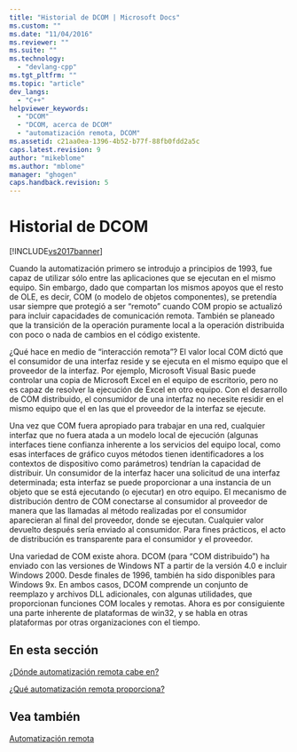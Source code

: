 ```yaml
---
title: "Historial de DCOM | Microsoft Docs"
ms.custom: ""
ms.date: "11/04/2016"
ms.reviewer: ""
ms.suite: ""
ms.technology: 
  - "devlang-cpp"
ms.tgt_pltfrm: ""
ms.topic: "article"
dev_langs: 
  - "C++"
helpviewer_keywords: 
  - "DCOM"
  - "DCOM, acerca de DCOM"
  - "automatización remota, DCOM"
ms.assetid: c21aa0ea-1396-4b52-b77f-88fb0fdd2a5c
caps.latest.revision: 9
author: "mikeblome"
ms.author: "mblome"
manager: "ghogen"
caps.handback.revision: 5
---
```

# Historial de DCOM
[!INCLUDE[vs2017banner](../assembler/inline/includes/vs2017banner.md)]

Cuando la automatización primero se introdujo a principios de 1993, fue capaz de utilizar sólo entre las aplicaciones que se ejecutan en el mismo equipo.  Sin embargo, dado que compartan los mismos apoyos que el resto de OLE, es decir, COM \(o modelo de objetos componentes\), se pretendía usar siempre que protegió a ser “remoto” cuando COM propio se actualizó para incluir capacidades de comunicación remota.  También se planeado que la transición de la operación puramente local a la operación distribuida con poco o nada de cambios en el código existente.  
  
 ¿Qué hace en medio de “interacción remota”?  El valor local COM dictó que el consumidor de una interfaz reside y se ejecuta en el mismo equipo que el proveedor de la interfaz.  Por ejemplo, Microsoft Visual Basic puede controlar una copia de Microsoft Excel en el equipo de escritorio, pero no es capaz de resolver la ejecución de Excel en otro equipo.  Con el desarrollo de COM distribuido, el consumidor de una interfaz no necesite residir en el mismo equipo que el en las que el proveedor de la interfaz se ejecute.  
  
 Una vez que COM fuera apropiado para trabajar en una red, cualquier interfaz que no fuera atada a un modelo local de ejecución \(algunas interfaces tiene confianza inherente a los servicios del equipo local, como esas interfaces de gráfico cuyos métodos tienen identificadores a los contextos de dispositivo como parámetros\) tendrían la capacidad de distribuir.  Un consumidor de la interfaz hacer una solicitud de una interfaz determinada; esta interfaz se puede proporcionar a una instancia de un objeto que se está ejecutando \(o ejecutar\) en otro equipo.  El mecanismo de distribución dentro de COM conectarse al consumidor al proveedor de manera que las llamadas al método realizadas por el consumidor aparecieran al final del proveedor, donde se ejecutan.  Cualquier valor devuelto después sería enviado al consumidor.  Para fines prácticos, el acto de distribución es transparente para el consumidor y el proveedor.  
  
 Una variedad de COM existe ahora.  DCOM \(para “COM distribuido”\) ha enviado con las versiones de Windows NT a partir de la versión 4.0 e incluir Windows 2000.  Desde finales de 1996, también ha sido disponibles para Windows 9x.  En ambos casos, DCOM comprende un conjunto de reemplazo y archivos DLL adicionales, con algunas utilidades, que proporcionan funciones COM locales y remotas.  Ahora es por consiguiente una parte inherente de plataformas de win32, y se habla en otras plataformas por otras organizaciones con el tiempo.  
  
## En esta sección  
 [¿Dónde automatización remota cabe en?](../mfc/where-does-remote-automation-fit-in-q.md)  
  
 [¿Qué automatización remota proporciona?](../mfc/what-does-remote-automation-provide-q.md)  
  
## Vea también  
 [Automatización remota](../mfc/remote-automation.md)